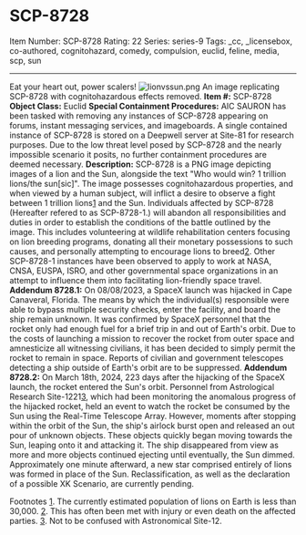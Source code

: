 # SCP-8728
Item Number: SCP-8728
Rating: 22
Series: series-9
Tags: _cc, _licensebox, co-authored, cognitohazard, comedy, compulsion, euclid, feline, media, scp, sun

---

Eat your heart out, power scalers!
![lionvssun.png](https://scp-wiki.wdfiles.com/local--files/scp-8728/lionvssun.png)
An image replicating SCP-8728 with cognitohazardous effects removed.
**Item #:** SCP-8728
**Object Class:** Euclid
**Special Containment Procedures:** AIC SAURON has been tasked with removing any instances of SCP-8728 appearing on forums, instant messaging services, and imageboards. A single contained instance of SCP-8728 is stored on a Deepwell server at Site-81 for research purposes.
Due to the low threat level posed by SCP-8728 and the nearly impossible scenario it posits, no further containment procedures are deemed necessary.
**Description:** SCP-8728 is a PNG image depicting images of a lion and the Sun, alongside the text "Who would win? 1 trillion lions/the sun[sic]". The image possesses cognitohazardous properties, and when viewed by a human subject, will inflict a desire to observe a fight between 1 trillion lions[1](javascript:;) and the Sun. Individuals affected by SCP-8728 (Hereafter refered to as SCP-8728-1.) will abandon all responsibilities and duties in order to establish the conditions of the battle outlined by the image.
This includes volunteering at wildlife rehabilitation centers focusing on lion breeding programs, donating all their monetary possessions to such causes, and personally attempting to encourage lions to breed[2](javascript:;). Other SCP-8728-1 instances have been observed to apply to work at NASA, CNSA, EUSPA, ISRO, and other governmental space organizations in an attempt to influence them into facilitating lion-friendly space travel.
**Addendum 8728.1:** On 08/08/2023, a SpaceX launch was hijacked in Cape Canaveral, Florida. The means by which the individual(s) responsible were able to bypass multiple security checks, enter the facility, and board the ship remain unknown. It was confirmed by SpaceX personnel that the rocket only had enough fuel for a brief trip in and out of Earth's orbit. Due to the costs of launching a mission to recover the rocket from outer space and amnesticize all witnessing civilians, it has been decided to simply permit the rocket to remain in space.
Reports of civilian and government telescopes detecting a ship outside of Earth's orbit are to be suppressed.
**Addendum 8728.2:** On March 18th, 2024, 223 days after the hijacking of the SpaceX launch, the rocket entered the Sun's orbit. Personnel from Astrological Research Site-1221[3](javascript:;), which had been monitoring the anomalous progress of the hijacked rocket, held an event to watch the rocket be consumed by the Sun using the Real-Time Telescope Array.
However, moments after stopping within the orbit of the Sun, the ship's airlock burst open and released an out pour of unknown objects. These objects quickly began moving towards the Sun, leaping onto it and attacking it. The ship disappeared from view as more and more objects continued ejecting until eventually, the Sun dimmed. Approximately one minute afterward, a new star comprised entirely of lions was formed in place of the Sun.
Reclassification, as well as the declaration of a possible XK Scenario, are currently pending.  
  
  

Footnotes
[1](javascript:;). The currently estimated population of lions on Earth is less than 30,000.
[2](javascript:;). This has often been met with injury or even death on the affected parties.
[3](javascript:;). Not to be confused with Astronomical Site-12.
  
  
  
  

  
  
  
